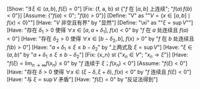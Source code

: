 [Show: "$\exists\,\xi\in(a,b),\;f(\xi)=0$"]
[Fix: {f, a, b} st {"$f$ 在 $[a,b]$ 上连续"; "$f(a)\,f(b)<0$"}]
[Assume: {"$f(a)<0$"; "$f(b)>0$"}]
[Define: "V" as ""$V=\{x\in[a,b]\mid f(x)<0\}$""]
[Have: "$V$ 非空且有界" by "显然"]
[Define: "\xi" as ""$\xi=\sup V$""]
[Have: "存在 $\delta_1>0$ 使得 $\forall x\in[a,a+\delta_1],\;f(x)<0$" by "$f$ 在 $a$ 处连续且 $f(a)<0$"]
[Have: "存在 $\delta_2>0$ 使得 $\forall x\in[b-\delta_2,b],\;f(x)>0$" by "$f$ 在 $b$ 处连续且 $f(b)>0$"]
[Have: "$a+\delta_1\le \xi\le b-\delta_2$" by "上两式及 $\xi=\sup V$"]
[Have: "$\xi\in(a,b)$" by "$a+\delta_1\le\xi\le b-\delta_2$"]
[Fix: {x_n} st {"$x_n\in V$"; "$x_n\to\xi$"}]
[Have: "$f(\xi)=\lim_{n\to\infty}f(x_n)\le 0$" by "$f$ 连续于 $\xi$；$f(x_n)<0$"]
[Assume: "$f(\xi)<0$"]
[Have: "存在 $\delta>0$ 使得 $\forall x\in(\xi-\delta,\xi+\delta),\;f(x)<0$" by "$f$ 连续且 $f(\xi)<0$"]
[Have: "与 $\xi=\sup V$ 矛盾"]
[Have: "$f(\xi)=0$" by "反证法得到"]
